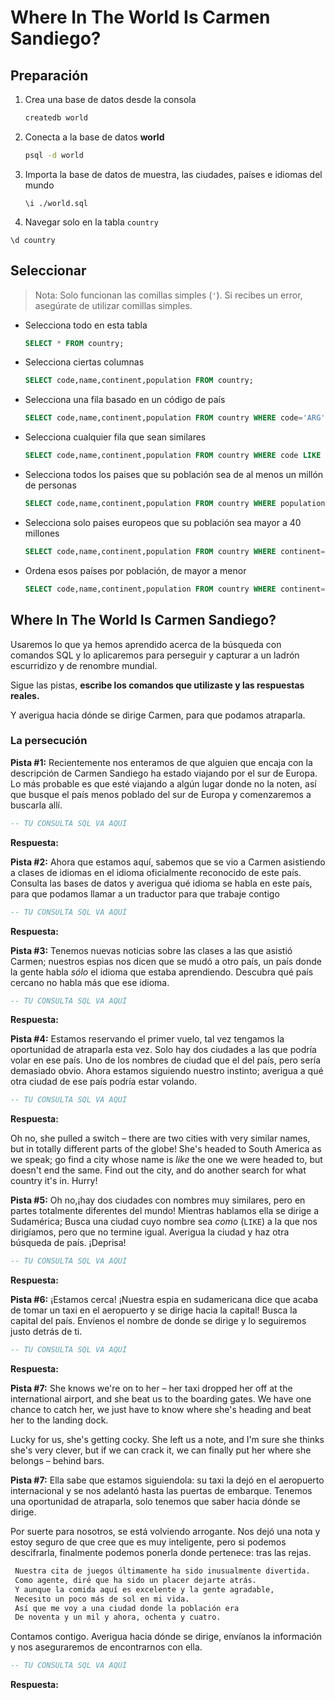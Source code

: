 # Where In The World Is Carmen Sandiego?

## Preparación

1. Crea una base de datos desde la consola

   ```sh
   createdb world
   ```

2. Conecta a la base de datos **world**

   ```sh
   psql -d world
   ```

3. Importa la base de datos de muestra, las ciudades, países e idiomas del mundo

   ```psql
   \i ./world.sql
   ```

4. Navegar solo en la tabla `country`

`\d country`

## Seleccionar

> Nota: Solo funcionan las comillas simples (`'`). Si recibes un error, asegúrate de utilizar comillas simples.

- Selecciona todo en esta tabla

  ```sql
  SELECT * FROM country;
  ```

- Selecciona ciertas columnas

  ```sql
  SELECT code,name,continent,population FROM country;
  ```

- Selecciona una fila basado en un código de país

  ```SQL
  SELECT code,name,continent,population FROM country WHERE code='ARG';
  ```

- Selecciona cualquier fila que sean similares

  ```SQL
  SELECT code,name,continent,population FROM country WHERE code LIKE 'AR%';
  ```

- Selecciona todos los paises que su población sea de al menos un millón de personas

  ```SQL
  SELECT code,name,continent,population FROM country WHERE population >= 100000000;
  ```

- Selecciona solo paises europeos que su población sea mayor a 40 millones

  ```SQL
  SELECT code,name,continent,population FROM country WHERE continent='Europe' AND population > 40000000;
  ```

- Ordena esos países por población, de mayor a menor

  ```SQL
  SELECT code,name,continent,population FROM country WHERE continent='Europe' AND population > 40000000 ORDER BY population DESC;
  ```

## Where In The World Is Carmen Sandiego?

Usaremos lo que ya hemos aprendido acerca de la búsqueda con comandos SQL y lo aplicaremos para perseguir y capturar a un ladrón escurridizo y de renombre mundial.

Sigue las pistas, **escribe los comandos que utilizaste y las respuestas reales.**

Y averigua hacia dónde se dirige Carmen, para que podamos atraparla.

### La persecución

**Pista #1:** Recientemente nos enteramos de que alguien que encaja con la descripción de Carmen Sandiego ha estado viajando por el sur de Europa. Lo más probable es que esté viajando a algún lugar donde no la noten, así que busque el país menos poblado del sur de Europa y comenzaremos a buscarla allí.

```SQL
-- TU CONSULTA SQL VA AQUÍ
```

**Respuesta:**

**Pista #2:** Ahora que estamos aquí, sabemos que se vio a Carmen asistiendo a clases de idiomas en el idioma oficialmente reconocido de este país. Consulta las bases de datos y averigua qué idioma se habla en este país, para que podamos llamar a un traductor para que trabaje contigo

```SQL
-- TU CONSULTA SQL VA AQUÍ
```

**Respuesta:**

**Pista #3:** Tenemos nuevas noticias sobre las clases a las que asistió Carmen; nuestros espias nos dicen que se mudó a otro país, un país donde la gente habla _sólo_ el idioma que estaba aprendiendo. Descubra qué país cercano no habla más que ese idioma.

```SQL
-- TU CONSULTA SQL VA AQUÍ
```

**Respuesta:**

**Pista #4:** Estamos reservando el primer vuelo, tal vez tengamos la oportunidad de atraparla esta vez. Solo hay dos ciudades a las que podría volar en ese país. Uno de los nombres de ciudad que el del país, pero sería demasiado obvio. Ahora estamos siguiendo nuestro instinto; averigua a qué otra ciudad de ese país podría estar volando.

```SQL
-- TU CONSULTA SQL VA AQUÍ
```

**Respuesta:**

Oh no, she pulled a switch – there are two cities with very similar names, but in totally different parts of the globe! She's headed to South America as we speak; go find a city whose name is _like_ the one we were headed to, but doesn't end the same. Find out the city, and do another search for what country it's in. Hurry!

**Pista #5:** Oh no,¡hay dos ciudades con nombres muy similares, pero en partes totalmente diferentes del mundo! Mientras hablamos ella se dirige a Sudamérica; Busca una ciudad cuyo nombre sea _como_ (`LIKE`) a la que nos dirigíamos, pero que no termine igual. Averigua la ciudad y haz otra búsqueda de país. ¡Deprisa!

```SQL
-- TU CONSULTA SQL VA AQUÍ
```

**Respuesta:**

**Pista #6:** ¡Estamos cerca! ¡Nuestra espia en sudamericana dice que acaba de tomar un taxi en el aeropuerto y se dirige hacia la capital! Busca la capital del país. Envíenos el nombre de donde se dirige y lo seguiremos justo detrás de ti.

```SQL
-- TU CONSULTA SQL VA AQUÍ
```

**Respuesta:**

**Pista #7:** She knows we're on to her – her taxi dropped her off at the international airport, and she beat us to the boarding gates. We have one chance to catch her, we just have to know where she's heading and beat her to the landing dock.

Lucky for us, she's getting cocky. She left us a note, and I'm sure she thinks she's very clever, but if we can crack it, we can finally put her where she belongs – behind bars.

**Pista #7:** Ella sabe que estamos siguiendola: su taxi la dejó en el aeropuerto internacional y se nos adelantó hasta las puertas de embarque. Tenemos una oportunidad de atraparla, solo tenemos que saber hacia dónde se dirige.

Por suerte para nosotros, se está volviendo arrogante. Nos dejó una nota y estoy seguro de que cree que es muy inteligente, pero si podemos descifrarla, finalmente podemos ponerla donde pertenece: tras las rejas.

```txt
 Nuestra cita de juegos últimamente ha sido inusualmente divertida.
 Como agente, diré que ha sido un placer dejarte atrás.
 Y aunque la comida aquí es excelente y la gente agradable,
 Necesito un poco más de sol en mi vida.
 Así que me voy a una ciudad donde la población era
 De noventa y un mil y ahora, ochenta y cuatro.
```

Contamos contigo. Averigua hacia dónde se dirige, envíanos la información y nos aseguraremos de encontrarnos con ella.

```SQL
-- TU CONSULTA SQL VA AQUÍ
```

**Respuesta:**
